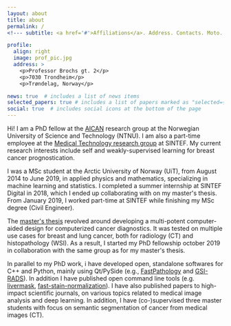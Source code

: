 ```yaml
---
layout: about
title: about
permalink: /
<!--- subtitle: <a href='#'>Affiliations</a>. Address. Contacts. Moto. Etc. --->

profile:
  align: right
  image: prof_pic.jpg
  address: >
    <p>Professor Brochs gt. 2</p>
    <p>7030 Trondheim</p>
    <p>Trøndelag, Norway</p>

news: true  # includes a list of news items
selected_papers: true # includes a list of papers marked as "selected={true}"
social: true  # includes social icons at the bottom of the page
---
```


Hi! I am a PhD fellow at the [AICAN](https://aican.no/) research group at the Norwegian University of Science and Technology (NTNU). I am also a part-time employee at the [Medical Technology research group](https://www.sintef.no/en/expertise/sintef-technology-and-society/medical-technology/) at SINTEF. My current research interests include self and weakly-supervised learning for breast cancer prognostication.

I was a MSc student at the Arctic University of Norway (UiT), from August 2014 to June 2019, in applied physics and mathematics, specializing in machine learning and statistics. I completed a summer internship at SINTEF Digital in 2018, which I ended up collaborating with on my master's thesis. From January 2019, I worked part-time at SINTEF while finishing my MSc degree (Civil Engineer).

The [master's thesis](https://munin.uit.no/handle/10037/19673?locale-attribute=en) revolved around developing a multi-potent computer-aided design for computerized cancer diagnostics. It was tested on multiple use cases for breast and lung cancer, both for radiology (CT) and histopathology (WSI). As a result, I started my PhD fellowship october 2019 in collaboration with the same group as for my master's thesis.

In parallel to my PhD work, i have developed open, standalone softwares for C++ and Python, mainly using Qt/PySide (e.g., [FastPathology](https://github.com/AICAN-Research/FAST-Pathology) and [GSI-RADS](https://github.com/SINTEFMedtek/GSI-RADS)). In addition I have published open command line tools (e.g. [livermask](https://github.com/andreped/livermask), [fast-stain-normalization](https://github.com/andreped/fast-stain-normalization)). I have also published papers to high-impact scientific journals, on various topics related to medical image analysis and deep learning. In addition, I have (co-)supervised three master students with focus on semantic segmentation of cancer from medical images (CT).